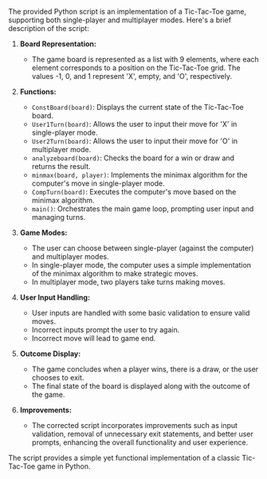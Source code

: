 The provided Python script is an implementation of a Tic-Tac-Toe game, supporting both single-player and multiplayer modes. Here's a brief description of the script:

1. **Board Representation:**
   - The game board is represented as a list with 9 elements, where each element corresponds to a position on the Tic-Tac-Toe grid. The values -1, 0, and 1 represent 'X', empty, and 'O', respectively.

2. **Functions:**
   - `ConstBoard(board)`: Displays the current state of the Tic-Tac-Toe board.
   - `User1Turn(board)`: Allows the user to input their move for 'X' in single-player mode.
   - `User2Turn(board)`: Allows the user to input their move for 'O' in multiplayer mode.
   - `analyzeboard(board)`: Checks the board for a win or draw and returns the result.
   - `minmax(board, player)`: Implements the minimax algorithm for the computer's move in single-player mode.
   - `CompTurn(board)`: Executes the computer's move based on the minimax algorithm.
   - `main()`: Orchestrates the main game loop, prompting user input and managing turns.

3. **Game Modes:**
   - The user can choose between single-player (against the computer) and multiplayer modes.
   - In single-player mode, the computer uses a simple implementation of the minimax algorithm to make strategic moves.
   - In multiplayer mode, two players take turns making moves.

4. **User Input Handling:**
   - User inputs are handled with some basic validation to ensure valid moves.
   - Incorrect inputs prompt the user to try again.
   - Incorrect move will lead to game end.

5. **Outcome Display:**
   - The game concludes when a player wins, there is a draw, or the user chooses to exit.
   - The final state of the board is displayed along with the outcome of the game.

6. **Improvements:**
   - The corrected script incorporates improvements such as input validation, removal of unnecessary exit statements, and better user prompts, enhancing the overall functionality and user experience.

The script provides a simple yet functional implementation of a classic Tic-Tac-Toe game in Python.
